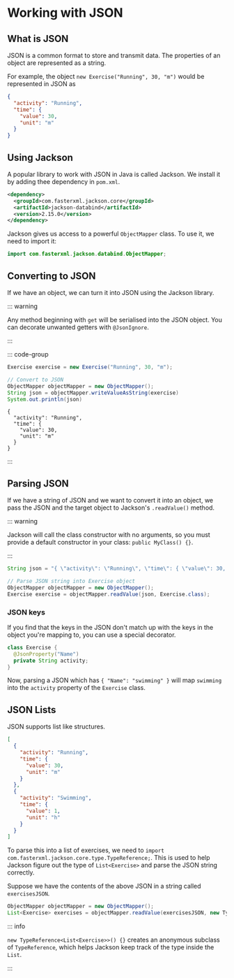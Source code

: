 # Working with JSON

<Vimeo id="1008026486" />

## What is JSON

JSON is a common format to store and transmit data. The properties of an object
are represented as a string.

For example, the object `new Exercise("Running", 30, "m")` would be represented
in JSON as

```json
{
  "activity": "Running",
  "time": {
    "value": 30,
    "unit": "m"
  }
}
```

## Using Jackson

A popular library to work with JSON in Java is called Jackson. We install it by
adding thee dependency in `pom.xml`.

```xml
<dependency>
  <groupId>com.fasterxml.jackson.core</groupId>
  <artifactId>jackson-databind</artifactId>
  <version>2.15.0</version>
</dependency>
```

Jackson gives us access to a powerful `ObjectMapper` class. To use it, we need
to import it:

```java
import com.fasterxml.jackson.databind.ObjectMapper;
```

## Converting to JSON

If we have an object, we can turn it into JSON using the Jackson library.

::: warning

Any method beginning with `get` will be serialised into the JSON object. You can
decorate unwanted getters with `@JsonIgnore`.

:::

::: code-group

```java
Exercise exercise = new Exercise("Running", 30, "m");

// Convert to JSON
ObjectMapper objectMapper = new ObjectMapper();
String json = objectMapper.writeValueAsString(exercise)
System.out.println(json)
```

```console [output]
{
  "activity": "Running",
  "time": {
    "value": 30,
    "unit": "m"
  }
}
```

:::

## Parsing JSON

If we have a string of JSON and we want to convert it into an object, we pass
the JSON and the target object to Jackson's `.readValue()` method.

::: warning

Jackson will call the class constructor with no arguments, so you must provide a
default constructor in your class: `public MyClass() {}`.

:::

```java
String json = "{ \"activity\": \"Running\", \"time\": { \"value\": 30, \"unit\": \"m\" } }";

// Parse JSON string into Exercise object
ObjectMapper objectMapper = new ObjectMapper();
Exercise exercise = objectMapper.readValue(json, Exercise.class);
```

### JSON keys

If you find that the keys in the JSON don't match up with the keys in the object
you're mapping to, you can use a special decorator.

```java
class Exercise {
  @JsonProperty("Name")
  private String activity;
}
```

Now, parsing a JSON which has `{ "Name": "swimming" }` will map `swimming` into
the `activity` property of the `Exercise` class.

## JSON Lists

JSON supports list like structures.

```json
[
  {
    "activity": "Running",
    "time": {
      "value": 30,
      "unit": "m"
    }
  },
  {
    "activity": "Swimming",
    "time": {
      "value": 1,
      "unit": "h"
    }
  }
]
```

To parse this into a list of exercises, we need to
`import com.fasterxml.jackson.core.type.TypeReference;`. This is used to help
Jackson figure out the type of `List<Exercise>` and parse the JSON string
correctly.

Suppose we have the contents of the above JSON in a string called
`exercisesJSON`.

```java
ObjectMapper objectMapper = new ObjectMapper();
List<Exercise> exercises = objectMapper.readValue(exercisesJSON, new TypeReference<List<Exercise>>() {});
```

::: info

`new TypeReference<List<Exercise>>() {}` creates an anonymous subclass of
`TypeReference`, which helps Jackson keep track of the type inside the `List`.

:::
